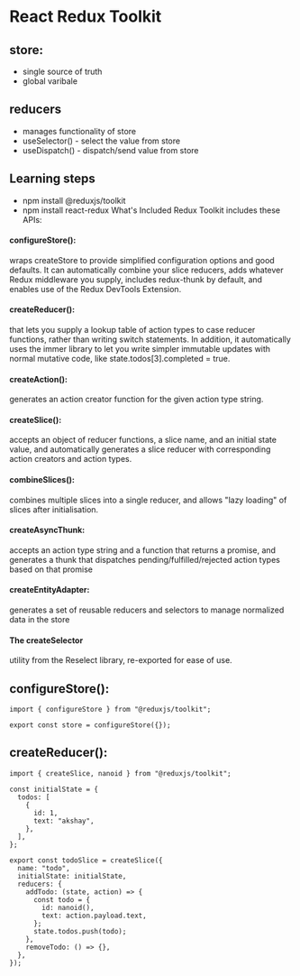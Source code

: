 # React Redux Toolkit

## store:

- single source of truth
- global varibale

## reducers

- manages functionality of store
- useSelector() - select the value from store
- useDispatch() - dispatch/send value from store

## Learning steps

- npm install @reduxjs/toolkit
- npm install react-redux
  What's Included
  Redux Toolkit includes these APIs:

#### configureStore():

wraps createStore to provide simplified configuration options and good defaults. It can automatically combine your slice reducers, adds whatever Redux middleware you supply, includes redux-thunk by default, and enables use of the Redux DevTools Extension.

#### createReducer():

that lets you supply a lookup table of action types to case reducer functions, rather than writing switch statements. In addition, it automatically uses the immer library to let you write simpler immutable updates with normal mutative code, like state.todos[3].completed = true.

#### createAction():

generates an action creator function for the given action type string.

#### createSlice():

accepts an object of reducer functions, a slice name, and an initial state value, and automatically generates a slice reducer with corresponding action creators and action types.

#### combineSlices():

combines multiple slices into a single reducer, and allows "lazy loading" of slices after initialisation.

#### createAsyncThunk:

accepts an action type string and a function that returns a promise, and generates a thunk that dispatches pending/fulfilled/rejected action types based on that promise

#### createEntityAdapter:

generates a set of reusable reducers and selectors to manage normalized data in the store

#### The createSelector

utility from the Reselect library, re-exported for ease of use.

## configureStore():

```
import { configureStore } from "@reduxjs/toolkit";

export const store = configureStore({});
```

## createReducer():

```
import { createSlice, nanoid } from "@reduxjs/toolkit";

const initialState = {
  todos: [
    {
      id: 1,
      text: "akshay",
    },
  ],
};

export const todoSlice = createSlice({
  name: "todo",
  initialState: initialState,
  reducers: {
    addTodo: (state, action) => {
      const todo = {
        id: nanoid(),
        text: action.payload.text,
      };
      state.todos.push(todo);
    },
    removeTodo: () => {},
  },
});

```
